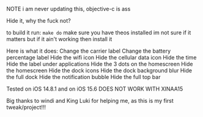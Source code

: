 NOTE i am never updating this, objective-c is ass

Hide it, why the fuck not?

to build it run: ```make do```
make sure you have theos installed im not sure if it matters but if it ain't working then install it

Here is what it does: Change the carrier label Change the battery percentage label Hide the wifi icon Hide the cellular data icon Hide the time Hide the label under applications Hide the 3 dots on the homescreen Hide the homescreen Hide the dock icons Hide the dock background blur Hide the full dock Hide the notification bubble Hide the full top bar

Tested on iOS 14.8.1 and on iOS 15.6 DOES NOT WORK WITH XINAA15

Big thanks to windi and King Luki for helping me, as this is my first tweak/project!!!
